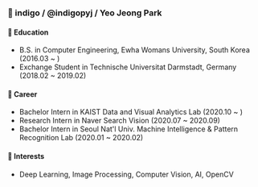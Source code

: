 ### 👋 indigo / @indigopyj / Yeo Jeong Park

#### 📝 Education
- B.S. in Computer Engineering, Ewha Womans University, South Korea (2016.03 ~ )
- Exchange Student in Technische Universitat Darmstadt, Germany     (2018.02 ~ 2019.02)
  
#### 🔨 Career
- Bachelor Intern in KAIST Data and Visual Analytics Lab  (2020.10 ~ )
- Research Intern in Naver Search Vision  (2020.07 ~ 2020.09)
- Bachelor Intern in Seoul Nat'l Univ. Machine Intelligence & Pattern Recognition Lab  (2020.01 ~ 2020.02)

#### 💚 Interests
- Deep Learning, Image Processing, Computer Vision, AI, OpenCV
